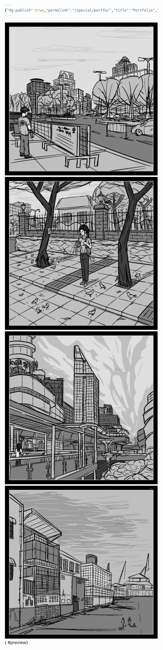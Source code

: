 ```yaml
---
{"dg-publish":true,"permalink":"/special/portfo/","title":"Portfolio","tags":["-special"]}
---
```


![PICTURE_Central-side-street_THUMBNAIL_dt2302.png|thumbnail](/img/user/RESOURCE/ASSET/ARTWORK/PICTURE_Central-side-street_THUMBNAIL_dt2302.png)
![PICTURE_Park-entrace-waiting_THUMBNAIL_dt2302.png|thumbnail](/img/user/RESOURCE/ASSET/ARTWORK/PICTURE_Park-entrace-waiting_THUMBNAIL_dt2302.png)
![PICTURE_Central-elevated-walkway_THUMBNAIL_dt2302.png|thumbnail](/img/user/RESOURCE/ASSET/ARTWORK/PICTURE_Central-elevated-walkway_THUMBNAIL_dt2302.png)
![PICTURE_Empty-residential-land-lot_THUMBNAIL_dt2302.png|thumbnail](/img/user/RESOURCE/ASSET/ARTWORK/PICTURE_Empty-residential-land-lot_THUMBNAIL_dt2302.png)
{ #preview}


